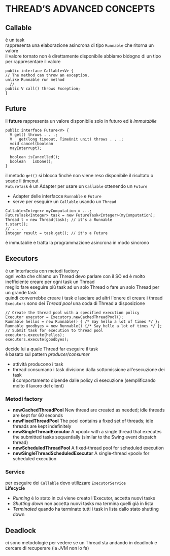 # THREAD’S ADVANCED CONCEPTS
## Callable
è un task  
rappresenta una elaborazione asincrona di tipo `Runnable` che ritorna un valore  
il valore tornato non è direttamente disponibile abbiamo bidogno di un tipo per rappresentare il valore  
```
public interface Callable<V> {
// The method can throw an exception,
unlike Runnable run method
  //
public V call() throws Exception;
}
```

## Future
il **future** rappresenta un valore disponibile solo in futuro ed è *immutabile*  
```
public interface Future<V> {
  V get() throws . . .;
  V   get(long timeout, TimeUnit unit) throws . . .;
  void cancel(boolean
  mayInterrupt);

  boolean isCancelled();
  boolean   isDone();
}
```
il metodo `get()` si blocca finchè non viene reso disponibile il risultato o scade il timeout  
`FutureTask` è un Adapter per usare un `Callable` ottenendo un `Future`
- Adapter delle interfacce `Runnable` e `Future`
- serve per eseguire un `Callable` usando un `Thread`  

```
Callable<Integer> myComputation = ...;
FutureTask<Integer> task = new FutureTask<Integer>(myComputation);
Thread t = new Thread(task); // it's a Runnable
t.start();
// . . .
Integer result = task.get(); // it's a Future
```
è immutablie e tratta la programmazione asincrona in modo sincrono

## Executors
è un'interfaccia con metodi factory  
ogni volta che chiamo un Thread devo parlare con il SO ed è molto inefficiente creare per ogni task un Thread  
meglio fare eseguire più task ad un solo Thread o fare un solo Thread per un grande task  
quindi converrebbe creare i task e lasciare ad altri l'onere di creare i thread  
`Executors` sono dei *Thread pool* una coda di Thread a disposizione  
```
// Create the thread pool with a specified execution policy
Executor executor = Executors.newCachedThreadPool();
Runnable hellos = new Runnable() { /* Say hello a lot of times */ };
Runnable goodbyes = new Runnable() {/* Say hello a lot of times */ };
// Submit task for execution to thread pool
executors.execute(hellos);
executors.execute(goodbyes);
```
decide lui a quale Thread far eseguire il task  
è basato sul pattern *producer/consumer*
- attività producono i task
- thread consumano i task
divisione dalla sottomissione all'esecuzione dei task  
il comportamento dipende dalle policy di esecuzione (semplificando molto il lavoro del client)

### Metodi factory
- **newCachedThreadPool** New thread are created as needed; idle threads are kept for 60 seconds
- **newFixedThreadPool** The pool contains a fixed set of threads; idle threads are kept indefinitely
- **newSingleThreadExecutor** A «pool» with a single thread that executes the submitted tasks sequentially (similar to the Swing event dispatch thread)
- **newScheduledThreadPool** A fixed-thread pool for scheduled execution
- **newSingleThreadScheduledExecutor** A single-thread «pool» for scheduled execution

### Service
per eseguire dei `Callable` devo utilizzare `ExecutorService`  
**Lifecycle**
- *Running* è lo stato in cui viene creato l'Executor, accetta nuovi tasks
- *Shutting down* non accetta nuovi tasks ma termina quelli già in lista
- *Terminated* quando ha terminato tutti i task in lista dallo stato shutting down

## Deadlock
ci sono metodologie per vedere se un Thread sta andando in deadlock e cercare di recuperare (la JVM non lo fa)  
